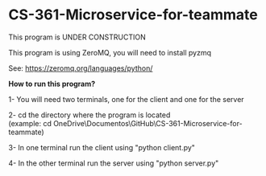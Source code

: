 # CS-361-Microservice-for-teammate


This program is UNDER CONSTRUCTION 

This program is using ZeroMQ, you will need to install pyzmq

See: https://zeromq.org/languages/python/

<b>How to run this program?</b>

<p>1- You will need two terminals, one for the client and one for the server</p>
<p>2- cd the directory where the program is located</br>
(example: cd OneDrive\Documentos\GitHub\CS-361-Microservice-for-teammate)</p>
<p>3- In one terminal run the client using "python client.py"</p>
<p>4- In the other terminal run the server using "python server.py"</p>
